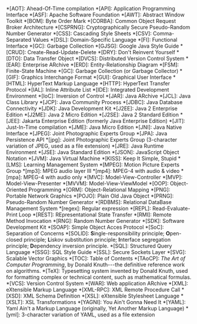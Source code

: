*[AOT]: Ahead-Of-Time compilation
*[API]: Application Programming Interface
*[ASF]: Apache Software Foundation
*[AWT]: Abstract Window Toolkit
*[BOM]: Byte Order Mark
*[CORBA]: Common Object Request Broker Architecture
*[CSPRNG]: Cryptographically Secure Pseudo-Random Number Generator
*[CSS]: Cascading Style Sheets
*[CSV]: Comma-Separated Values
*[DSL]: Domain-Specific Language
*[FI]: Functional Interface
*[GC]: Garbage Collection
*[GJSG]: Google Java Style Guide
*[CRUD]: Create-Read-Update-Delete
*[DRY]: Don't Reinvent Yourself
*[DTO]: Data Transfer Object
*[DVCS]: Distributed Version Control System
*[EAR]: Enterprise ARchive
*[ERD]: Entity-Relationship Diagram
*[FSM]: Finite-State Machine
*[GC]: Garbage Collection (or Garbage Collector)
*[GIF]: Graphics Interchange Format
*[GUI]: Graphical User Interface 
*[HTML]: HyperText Markup Language
*[HTTP]: HyperText Transfer Protocol
*[IAL]: Inline Attribute List
*[IDE]: Integrated Development Environment
*[IoC]: Inversion of Control
*[JAR]: Java ARchive
*[JCL]: Java Class Library
*[JCP]: Java Community Process
*[JDBC]: Java Database Connectivity
*[JDK]: Java Development Kit
*[J2EE]: Java 2 Enterprise Edition
*[J2ME]: Java 2 Micro Edition
*[J2SE]: Java 2 Standard Edition
*[JEE]: Jakarta Enterprise Edition (formerly Java Enterprise Edition)
*[JIT]: Just-In-Time compilation
*[JME]: Java Micro Edition
*[JNI]: Java Native Interface
*[JPEG]: Joint Photographic Experts Group
*[JPA]: Java Persistence API
*[jpg]: Joint Photographic Experts Group (3-character variation of JPEG, used as a file extension)
*[JRE]: Java Runtime Environment
*[JSE]: Java Standard Edition
*[JSON]: JavaScript Object Notation
*[JVM]: Java Virtual Machine
*[KISS]: Keep It Simple, Stupid
*[LMS]: Learning Management System
*[MPEG]: Motion Picture Experts Group
*[mp3]: MPEG audio layer III
*[mp4]: MPEG-4 with audio & video
*[mpa]: MPEG-4 with audio only
*[MVC]: Model-View-Controller
*[MVP]: Model-View-Presenter
*[MVVM]: Model-View-ViewModel
*[OOP]: Object-Oriented Programming
*[ORM]: Object-Relational Mapping
*[PNG]: Portable Network Graphics
*[POJO]: Plain Old Java Object
*[PRNG]: Pseudo-Random Number Generator
*[RDBMS]: Relational DataBase Management System
*[regex]: Regular expression
*[REPL]: Read-Evaluate-Print Loop
*[REST]: REpresentational State Transfer
*[RMI]: Remote Method Invocation
*[RNG]: Random Number Generator
*[SDK]: Software Development Kit
*[SOAP]: Simple Object Acces Protocol
*[SoC]: Separation of Concerns 
*[SOLID]: **S**ingle-responsibility principle; **O**pen-closed principle; **L**iskov substitution principle; **I**nterface segregation principle; **D**ependency inversion principle.
*[SQL]: Structured Query Language
*[SSG]: SQL Style Guide
*[SSL]: Secure Sockets Layer
*[SVG]: Scalable Vector Graphics
*[TOC]: Table of Contents
*[TAoCP]: _The Art of Computer Programming_, by Donald Knuth---the definitive reference work on algorithms.
*[TeX]: Typesetting system invented by Donald Knuth, used for formatting complex or technical content, such as mathematical formulas.
*[VCS]: Version Control System
*[WAR]: Web application ARchive
*[XML]: eXtensible Markup Language
*[XML-RPC]: XML Remote Procedure Call
*[XSD]: XML Schema Definition
*[XSL]: eXtensible Stylesheet Language
*[XSLT]: XSL Transformations
*[YAGNI]: You Ain't Gonna Need It 
*[YAML]: Yaml Ain't a Markup Language (originally, Yet Another Markup Language)
*[yml]: 3-character variation of YAML, used as a file extension
